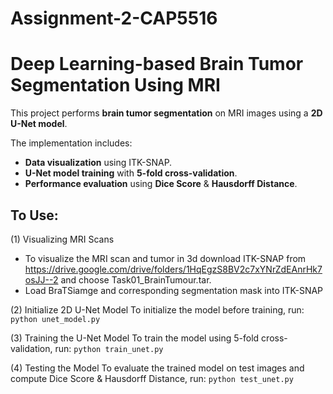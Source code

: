 # Assignment-2-CAP5516

# Deep Learning-based Brain Tumor Segmentation Using MRI

This project performs **brain tumor segmentation** on MRI images using a **2D U-Net model**. 

The implementation includes:
- **Data visualization** using ITK-SNAP.
- **U-Net model training** with **5-fold cross-validation**.
- **Performance evaluation** using **Dice Score** & **Hausdorff Distance**.


## To Use:
(1) Visualizing MRI Scans
- To visualize the MRI scan and tumor in 3d download ITK-SNAP from https://drive.google.com/drive/folders/1HqEgzS8BV2c7xYNrZdEAnrHk7osJJ--2 and choose Task01_BrainTumour.tar.
- Load BraTSiamge and corresponding segmentation mask into ITK-SNAP

(2) Initialize 2D U-Net Model
To initialize the model before training, run:
`python unet_model.py`

(3) Training the U-Net Model
To train the model using 5-fold cross-validation, run:
`python train_unet.py`

(4) Testing the Model
To evaluate the trained model on test images and compute Dice Score & Hausdorff Distance, run:
`python test_unet.py`
